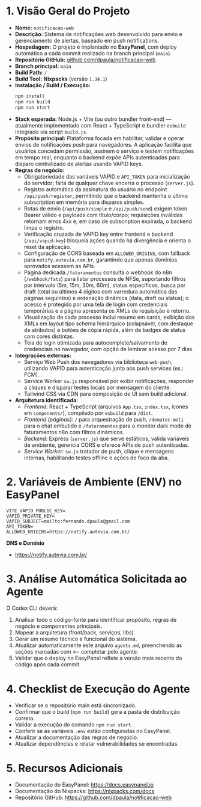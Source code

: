 # 1. Visão Geral do Projeto

- **Nome:** `notificacao-web`  
- **Descrição:** Sistema de notificações web desenvolvido para envio e gerenciamento de alertas, baseado em push notifications.  
- **Hospedagem:** O projeto é implantado no **EasyPanel**, com deploy automático a cada commit realizado na branch principal (`main`).  
- **Repositório GitHub:** [github.com/dpaula/notificacao-web](https://github.com/dpaula/notificacao-web)  
- **Branch principal:** `main`  
- **Build Path:** `/`  
- **Build Tool:** **Nixpacks** (versão `1.34.1`)  
- **Instalação / Build / Execução:**  
  ```bash
  npm install
  npm run build
  npm run start
  ```
- **Stack esperada:** Node.js + Vite (ou outro bundler front-end) — atualmente implementado com React + TypeScript e bundler `esbuild` integrado via script `build.js`.  
- **Propósito principal:** Plataforma focada em habilitar, validar e operar envios de notificações push para navegadores. A aplicação facilita que usuários concedam permissão, assinem o serviço e testem notificações em tempo real, enquanto o backend expõe APIs autenticadas para disparo centralizado de alertas usando VAPID keys.  
- **Regras de negócio:**  
  - Obrigatoriedade das variáveis VAPID e `API_TOKEN` para inicialização do servidor; falta de qualquer chave encerra o processo (`server.js`).  
  - Registro automático da assinatura do usuário no endpoint `/api/push/register`, permitindo que o backend mantenha o último subscription em memória para disparos simples.  
  - Rotas de envio (`/api/push/simple` e `/api/push/send`) exigem token Bearer válido e payloads com título/corpo; requisições inválidas retornam erros 4xx e, em caso de subscription expirada, o backend limpa o registro.  
  - Verificação cruzada de VAPID key entre frontend e backend (`/api/vapid-key`) bloqueia ações quando há divergência e orienta o reset da aplicação.  
  - Configuração de CORS baseada em `ALLOWED_ORIGINS`, com fallback para `notify.autevia.com.br`, garantindo que apenas domínios aprovados acessem as APIs.  
  - Página dedicada `/faturamentos` consulta o webhook do n8n (`/webhook/fats`) para listar processos de NFSe, suportando filtros por intervalo (5m, 15m, 30m, 60m), status específicos, busca por draft (total ou últimos 4 dígitos com varredura automática das páginas seguintes) e ordenação dinâmica (data, draft ou status); o acesso é protegido por uma tela de login com credenciais temporárias e a página apresenta os XMLs de requisição e retorno.  
  - Visualização de cada processo inclui resumo em cards, exibição dos XMLs em layout tipo schema hierárquico (colapsável, com destaque de atributos) e botões de cópia rápida, além de badges de status com cores distintas.
  - Tela de login otimizada para autocomplete/salvamento de credenciais no navegador, com opção de lembrar acesso por 7 dias.
- **Integrações externas:**  
  - Serviço Web Push dos navegadores via biblioteca `web-push`, utilizando VAPID para autenticação junto aos push services (ex.: FCM).  
  - Service Worker `sw.js` responsável por exibir notificações, responder a cliques e disparar testes locais por mensagem do cliente.  
  - Tailwind CSS via CDN para composição de UI sem build adicional.  
- **Arquitetura identificada:**  
  - *Frontend:* React + TypeScript (arquivos `App.tsx`, `index.tsx`, ícones em `components/`), compilado por `esbuild` para `/dist`.  
  - *Frontend (páginas):* `/` para orquestração de push, `/dematec-meli` para o chat embutido e `/faturamentos` para o monitor dark mode de faturamentos n8n com filtros dinâmicos.  
  - *Backend:* Express (`server.js`) que serve estáticos, valida variáveis de ambiente, gerencia CORS e oferece APIs de push autenticadas.  
  - *Service Worker:* `sw.js` tratador de push, clique e mensagens internas, habilitando testes offline e ações de foco da aba.

# 2. Variáveis de Ambiente (ENV) no EasyPanel

```
VITE_VAPID_PUBLIC_KEY=
VAPID_PRIVATE_KEY=
VAPID_SUBJECT=mailto:fernando.dpaula@gmail.com
API_TOKEN=
ALLOWED_ORIGINS=https://notify.autevia.com.br/
```

**DNS e Domínio**
- https://notify.autevia.com.br/

# 3. Análise Automática Solicitada ao Agente

O Codex CLI deverá:
1. Analisar todo o código-fonte para identificar propósito, regras de negócio e componentes principais.
2. Mapear a arquitetura (front/back, serviços, libs).
3. Gerar um resumo técnico e funcional do sistema.
4. Atualizar automaticamente este arquivo `agents.md`, preenchendo as seções marcadas com ⟵ completar pelo agente.
5. Validar que o deploy no EasyPanel reflete a versão mais recente do código após cada commit.

# 4. Checklist de Execução do Agente

- Verificar se o repositório main está sincronizado.
- Confirmar que o build (`npm run build`) gera a pasta de distribuição correta.
- Validar a execução do comando `npm run start`.
- Conferir se as variáveis `.env` estão configuradas no EasyPanel.
- Atualizar a documentação das regras de negócio.
- Atualizar dependências e relatar vulnerabilidades se encontradas.

# 5. Recursos Adicionais

- Documentação do EasyPanel: https://docs.easypanel.io
- Documentação do Nixpacks: https://nixpacks.com/docs
- Repositório GitHub: https://github.com/dpaula/notificacao-web

